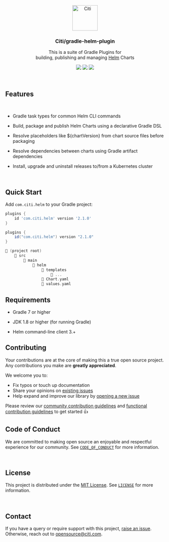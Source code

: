 <div align="center">
  <a href="https://github.com/citi">
    <img src="https://github.com/citi.png" alt="Citi" width="80" height="80">
  </a>

  <h3 align="center">Citi/gradle-helm-plugin</h3>

  <p align="center">
    This is a suite of Gradle Plugins for <br />building, publishing and managing <a href="https://www.helm.sh">Helm</a> Charts
    <br />
  </p>

  <p align="center">
    <a href="https://citi.github.io/gradle-helm-plugin/"><img src="https://img.shields.io/badge/read%20our%20documentation-0f1632"></a>
    <a href="https://plugins.gradle.org/plugin/com.citi.helm/2.1.0"><img src="https://img.shields.io/gradle-plugin-portal/v/com.citi.helm?versionPrefix=2.1.0&colorA=0f1632&colorB=255be3" /></a>
    <a href="./LICENSE"><img src="https://img.shields.io/github/license/citi/gradle-helm-plugin?label=license&colorA=0f1632&colorB=255be3" /></a>

  </p>
</div>

<br />

## Features

<br />

- Gradle task types for common Helm CLI commands

- Build, package and publish Helm Charts using a declarative Gradle DSL

- Resolve placeholders like ${chartVersion} from chart source files before packaging

- Resolve dependencies between charts using Gradle artifact dependencies

- Install, upgrade and uninstall releases to/from a Kubernetes cluster

<br/>

## Quick Start

Add `com.citi.helm` to your Gradle project:

```gradle
plugins {
    id 'com.citi.helm' version '2.1.0'
}
```

```gradle
plugins {
    id("com.citi.helm") version "2.1.0"
}
```

```gradle
📂 (project root)
    📂 src
        📂 main
            📂 helm
                📂 templates
                    📄 ...
                📄 Chart.yaml
                📄 values.yaml
```

## Requirements

- Gradle 7 or higher

- JDK 1.8 or higher (for running Gradle)

- Helm command-line client 3.+

## Contributing

Your contributions are at the core of making this a true open source project. Any contributions you make are **greatly appreciated**.

We welcome you to:

- Fix typos or touch up documentation
- Share your opinions on [existing issues](https://github.com/citi/gradle-helm-plugin/issues)
- Help expand and improve our library by [opening a new issue](https://github.com/citi/gradle-helm-plugin/issues/new)

Please review our [community contribution guidelines](https://github.com/Citi/.github/blob/main/CONTRIBUTING.md) and [functional contribution guidelines](./CONTRIBUTING.md) to get started 👍

## Code of Conduct

We are committed to making open source an enjoyable and respectful experience for our community. See <a href="https://github.com/Citi/.github/blob/main/CODE_OF_CONDUCT.md"><code>CODE_OF_CONDUCT</code></a> for more information.

<br />

## License

This project is distributed under the [MIT License](https://opensource.org/license/mit). See <a href="./LICENSE"><code>LICENSE</code></a> for more information.

<br />

## Contact

If you have a query or require support with this project, [raise an issue](https://github.com/Citi/gradle-helm-plugin/issues). Otherwise, reach out to opensource@citi.com.